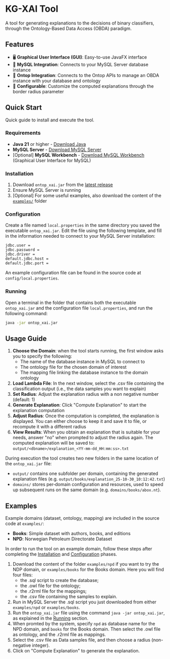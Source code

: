 # KG-XAI Tool

A tool for generating explanations to the decisions of binary classifiers, through the Ontology-Based Data Access (OBDA) paradigm.

## Features

- 🖥️ **Graphical User Interface (GUI)**: Easy-to-use JavaFX interface
- 🔗 **MySQL Integration**: Connects to your MySQL Server database instance
- 🔗 **Ontop Integration**: Connects to the Ontop APIs to manage an OBDA instance with your database and ontology
- 🎯 **Configurable**: Customize the computed explanations through the border radius parameter

## Quick Start
Quick guide to install and execute the tool.

### Requirements
- **Java 21** or higher - [Download Java](https://www.oracle.com/java/technologies/downloads/)
- **MySQL Server** - [Download MySQL Server](https://dev.mysql.com/downloads/mysql/)
- [Optional] **MySQL Workbench** - [Download MySQL Workbench](https://dev.mysql.com/downloads/workbench/) (Graphical User Interface for MySQL)

  
### Installation
1. Download `ontop_xai.jar` from the [latest release](https://github.com/parwal-lp/ontop_xai/releases/latest)
2. Ensure MySQL Server is running
3. [Optional] For some useful examples, also download the content of the [`examples/`](/examples/) folder

### Configuration
Create a file named `local.properties` in the same directory you saved the executable `ontop_xai.jar`.
Edit the file using the following template, and fill in the information needed to connect to your MySQL Server installation:

```local.properties
jdbc.user =
jdbc.password =
jdbc.driver =
default.jdbc.host =
default.jdbc.port =
```

An example configuration file can be found in the source code at `config/local.properties`.

### Running
Open a terminal in the folder that contains both the executable `ontop_xai.jar` and the configuration file `local.properties`, and run the following command:
```bash
java -jar ontop_xai.jar
```

## Usage Guide
1. **Choose the Domain**: when the tool starts running, the first window asks you to specify the following:
    - The name of the database instance in MySQL to connect to
    - The ontology file for the chosen domain of interest
    - The mapping file linking the database instance to the domain ontology
2. **Load Lambda File**: In the next window, select the .csv file containing the classification output (i.e., the data samples you want to explain)
4. **Set Radius**: Adjust the explanation radius with a non negative number (default: 1)
5. **Generate Explanation**: Click "Compute Explanation" to start the explanation computation
6. **Adjust Radius**: Once the computation is completed, the explanation is displayed. You can either choose to keep it and save it to file, or recompute it with a different radius
7. **View Results**: When you obtain an explanation that is suitable for your needs, answer "no" when prompted to adjust the radius again. The computed explanation will be saved to: `output/<dbname>/explanation_<YY-mm-dd_HH:mm:ss>.txt`

During execution the tool creates two new folders in the same location of the `ontop_xai.jar` file:
- `output/` contains one subfolder per domain, containing the generated explanation files (e.g. `output/books/explanation_25-10-30_10:12:42.txt`)
- `domains/` stores per‑domain configuration and resources, used to speed up subsequent runs on the same domain (e.g. `domains/books/abox.nt`).


## Examples
Example domains (dataset, ontology, mapping) are included in the source code at `examples/`:
- **Books**: Simple dataset with authors, books, and editions
- **NPD**: Norwegian Petroleum Directorate Dataset

In order to run the tool on an example domain, follow these steps after completing the [Installation](#installation) and [Configuration](#configuration) phases.
1. Download the content of the folder `examples/npd` if you want to try the NDP domain, or `examples/books` for the Books domain. 
Here you will find four files: 
    - the .sql script to create the database;
    - the .owl file for the ontology;
    - the .r2rml file for the mappings;
    - the .csv file containing the samples to explain.
2. Run in MySQL Server the .sql script you just downloaded from either `examples/npd` or `examples/books`.
3. Run the `ontop_xai.jar` file using the command `java -jar ontop_xai.jar`, as explained in the [Running](#running) section.
4. When promted by the system, specify `npd` as database name for the NPD domain, and `books` for the Books domain.
Then select the .owl file as ontology, and the .r2rml file as mappings.
5. Select the .csv file as Data samples file, and then choose a radius (non-negative integer).
6. Click on "Compute Explanation" to generate the explanation.